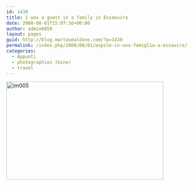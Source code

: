 ```yaml
---
id: 1430
title: I was a guest in a family in Essaouira
date: 2008-08-01T15:07:16+00:00
author: admin6059
layout: pages
guid: http://blog.martasmaldone.com/?p=1430
permalink: /index.php/2008/08/01/ospite-in-una-famiglia-a-essauira/
categories:
  - Appunti
  - photographies (mine)
  - travel
---
```

[<img class="aligncenter size-full wp-image-1429" title="im005" src="http://blog.martasmaldone.eu/wp-content/uploads/2010/06/im005.jpg" alt="im005" width="416" height="261" srcset="http://blog.martasmaldone.eu/wp-content/uploads/2010/06/im005.jpg 416w, http://blog.martasmaldone.eu/wp-content/uploads/2010/06/im005-300x188.jpg 300w" sizes="(max-width: 416px) 100vw, 416px" />](http://blog.martasmaldone.eu/wp-content/uploads/2010/06/im005.jpg)